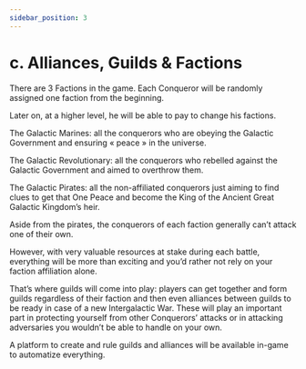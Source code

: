 ```yaml
---
sidebar_position: 3
---
```


# c. Alliances, Guilds & Factions

There are 3 Factions in the game. Each Conqueror will be randomly assigned one faction from the beginning.

Later on, at a higher level, he will be able to pay to change his factions. 

The Galactic Marines: all the conquerors who are obeying the Galactic Government and ensuring « peace » in the universe.

The Galactic Revolutionary: all the conquerors who rebelled against the Galactic Government and aimed to overthrow them.

The Galactic Pirates: all the non-affiliated conquerors just aiming to find clues to get that One Peace and become the King of the Ancient Great Galactic Kingdom’s heir.

Aside from the pirates, the conquerors of each faction generally can’t attack one of their own.

However, with very valuable resources at stake during each battle, everything will be more than exciting and you’d rather not rely on your faction affiliation alone.

That’s where guilds will come into play: players can get together and form guilds regardless of their faction and then even alliances between guilds to be ready in case of a new Intergalactic War. These will play an important part in protecting yourself from other Conquerors’ attacks or in attacking adversaries you wouldn’t be able to handle on your own.

A platform to create and rule guilds and alliances will be available in-game to automatize everything.